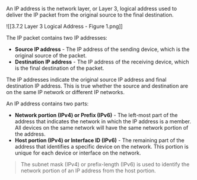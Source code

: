 An IP address is the network layer, or Layer 3, logical address used to deliver the IP packet from the original source to the final destination.

![[3.7.2 Layer 3 Logical Address - Figure 1.png]]

The IP packet contains two IP addresses:
- **Source IP address** - The IP address of the sending device, which is the original source of the packet.
- **Destination IP address** - The IP address of the receiving device, which is the final destination of the packet.

The IP addresses indicate the original source IP address and final destination IP address. This is true whether the source and destination are on the same IP network or different IP networks.

An IP address contains two parts:
- **Network portion (IPv4) or Prefix (IPv6)** - The left-most part of the address that indicates the network in which the IP address is a member. All devices on the same network will have the same network portion of the address.
- **Host portion (IPv4) or Interface ID (IPv6)** - The remaining part of the address that identifies a specific device on the network. This portion is unique for each device or interface on the network.

> The subnet mask (IPv4) or prefix-length (IPv6) is used to identify the network portion of an IP address from the host portion.